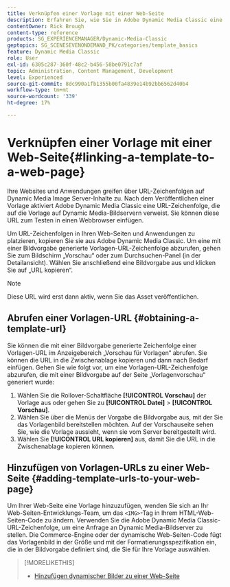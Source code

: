 ```yaml
---
title: Verknüpfen einer Vorlage mit einer Web-Seite
description: Erfahren Sie, wie Sie in Adobe Dynamic Media Classic eine Vorlage mit einer Web-Seite verknüpfen.
contentOwner: Rick Brough
content-type: reference
products: SG_EXPERIENCEMANAGER/Dynamic-Media-Classic
geptopics: SG_SCENESEVENONDEMAND_PK/categories/template_basics
feature: Dynamic Media Classic
role: User
exl-id: 6305c287-360f-48c2-b456-58be0791c7af
topic: Administration, Content Management, Development
level: Experienced
source-git-commit: 8dc990a1fb1355b00fa4839e14b92bb6562d40b4
workflow-type: tm+mt
source-wordcount: '339'
ht-degree: 17%

---
```


# Verknüpfen einer Vorlage mit einer Web-Seite{#linking-a-template-to-a-web-page}

Ihre Websites und Anwendungen greifen über URL-Zeichenfolgen auf Dynamic Media Image Server-Inhalte zu. Nach dem Veröffentlichen einer Vorlage aktiviert Adobe Dynamic Media Classic eine URL-Zeichenfolge, die auf die Vorlage auf Dynamic Media-Bildservern verweist. Sie können diese URL zum Testen in einen Webbrowser einfügen.

Um URL-Zeichenfolgen in Ihren Web-Seiten und Anwendungen zu platzieren, kopieren Sie sie aus Adobe Dynamic Media Classic. Um eine mit einer Bildvorgabe generierte Vorlagen-URL-Zeichenfolge abzurufen, gehen Sie zum Bildschirm „Vorschau“ oder zum Durchsuchen-Panel (in der Detailansicht). Wählen Sie anschließend eine Bildvorgabe aus und klicken Sie auf „URL kopieren“.

>[!NOTE]
>
>Diese URL wird erst dann aktiv, wenn Sie das Asset veröffentlichen.

## Abrufen einer Vorlagen-URL {#obtaining-a-template-url}

Sie können die mit einer Bildvorgabe generierte Zeichenfolge einer Vorlagen-URL im Anzeigebereich „Vorschau für Vorlagen“ abrufen. Sie können die URL in die Zwischenablage kopieren und dann nach Bedarf einfügen. Gehen Sie wie folgt vor, um eine Vorlagen-URL-Zeichenfolge abzurufen, die mit einer Bildvorgabe auf der Seite „Vorlagenvorschau“ generiert wurde:

1. Wählen Sie die Rollover-Schaltfläche **[!UICONTROL Vorschau]** der Vorlage aus oder gehen Sie zu **[!UICONTROL Datei]** > **[!UICONTROL Vorschau]**.
1. Wählen Sie über die Menüs der Vorgabe die Bildvorgabe aus, mit der Sie das Vorlagenbild bereitstellen möchten. Auf der Vorschauseite sehen Sie, wie die Vorlage aussieht, wenn sie vom Server bereitgestellt wird.
1. Wählen Sie **[!UICONTROL URL kopieren]** aus, damit Sie die URL in die Zwischenablage kopieren können.

## Hinzufügen von Vorlagen-URLs zu einer Web-Seite {#adding-template-urls-to-your-web-page}

Um Ihrer Web-Seite eine Vorlage hinzuzufügen, wenden Sie sich an Ihr Web-Seiten-Entwicklungs-Team, um das `<IMG>`-Tag in Ihrem HTML-Web-Seiten-Code zu ändern. Verwenden Sie die Adobe Dynamic Media Classic-URL-Zeichenfolge, um eine Anfrage an Dynamic Media-Bildserver zu stellen. Die Commerce-Engine oder der dynamische Web-Seiten-Code fügt das Vorlagenbild in der Größe und mit der Formatierungsspezifikation ein, die in der Bildvorgabe definiert sind, die Sie für Ihre Vorlage auswählen.

>[!MORELIKETHIS]
>
>* [Hinzufügen dynamischer Bilder zu einer Web-Seite](linking-urls-web-application.md#adding_dynamic_images_to_your_web_page)
